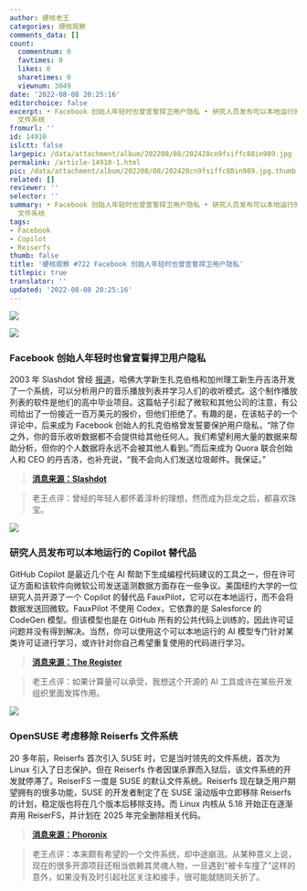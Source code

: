```yaml
---
author: 硬核老王
categories: 硬核观察
comments_data: []
count:
  commentnum: 0
  favtimes: 0
  likes: 0
  sharetimes: 0
  viewnum: 3049
date: '2022-08-08 20:25:16'
editorchoice: false
excerpt: • Facebook 创始人年轻时也曾宣誓捍卫用户隐私 • 研究人员发布可以本地运行的 Copilot 替代品 • OpenSUSE 考虑移除 Reiserfs
  文件系统
fromurl: ''
id: 14910
islctt: false
largepic: /data/attachment/album/202208/08/202428cn9fsiffc88in989.jpg
permalink: /article-14910-1.html
pic: /data/attachment/album/202208/08/202428cn9fsiffc88in989.jpg.thumb.jpg
related: []
reviewer: ''
selector: ''
summary: • Facebook 创始人年轻时也曾宣誓捍卫用户隐私 • 研究人员发布可以本地运行的 Copilot 替代品 • OpenSUSE 考虑移除 Reiserfs
  文件系统
tags:
- Facebook
- Copilot
- Reiserfs
thumb: false
title: '硬核观察 #722 Facebook 创始人年轻时也曾宣誓捍卫用户隐私'
titlepic: true
translator: ''
updated: '2022-08-08 20:25:16'
---
```


![](/data/attachment/album/202208/08/202428cn9fsiffc88in989.jpg)


![](/data/attachment/album/202208/08/202436q1do9w5euepepguv.jpg)


### Facebook 创始人年轻时也曾宣誓捍卫用户隐私


2003 年 Slashdot 曾经 [报道](https://news.slashdot.org/story/03/04/21/110236/machine-learning-and-mp3s)，哈佛大学新生扎克伯格和加州理工新生丹吉洛开发了一个系统，可以分析用户的音乐播放列表并学习人们的收听模式。这个制作播放列表的软件是他们的高中毕业项目。这篇帖子引起了微软和其他公司的注意，有公司给出了一份接近一百万美元的报价，但他们拒绝了。有趣的是，在该帖子的一个评论中，后来成为 Facebook 创始人的扎克伯格曾发誓要保护用户隐私，“除了你之外，你的音乐收听数据都不会提供给其他任何人。我们希望利用大量的数据来帮助分析，但你的个人数据将永远不会被其他人看到。”而后来成为 Quora 联合创始人和 CEO 的丹吉洛，也补充说，“我不会向人们发送垃圾邮件。我保证。”



> 
> **[消息来源：Slashdot](https://slashdot.org/comments.pl?sid=61425&cid=5774175)**
> 
> 
> 



> 
> 老王点评：曾经的年轻人都怀着淳朴的理想，然而成为巨龙之后，都喜欢珠宝。
> 
> 
> 


![](/data/attachment/album/202208/08/202447xe34y3789zf6ye6x.jpg)


### 研究人员发布可以本地运行的 Copilot 替代品


GitHub Copilot 是最近几个在 AI 帮助下生成编程代码建议的工具之一，但在许可证方面和该软件向微软公司发送遥测数据方面存在一些争议。美国纽约大学的一位研究人员开源了一个 Copilot 的替代品 FauxPilot，它可以在本地运行，而不会将数据发送回微软。FauxPilot 不使用 Codex，它依靠的是 Salesforce 的 CodeGen 模型。但该模型也是在 GitHub 所有的公共代码上训练的，因此许可证问题并没有得到解决。当然，你可以使用这个可以本地运行的 AI 模型专门针对某类许可证进行学习，或许针对你自己希望重复使用的代码进行学习。



> 
> **[消息来源：The Register](https://www.theregister.com/2022/08/06/fauxpilot_github_copilot/)**
> 
> 
> 



> 
> 老王点评：如果计算量可以承受，我想这个开源的 AI 工具或许在某些开发组织里面发挥作用。
> 
> 
> 


![](/data/attachment/album/202208/08/202500rsg4gcihdtdfth9o.jpg)


### OpenSUSE 考虑移除 Reiserfs 文件系统


20 多年前，Reiserfs 首次引入 SUSE 时，它是当时领先的文件系统，首次为 Linux 引入了日志保护。但在 Reiserfs 作者因谋杀罪而入狱后，该文件系统的开发就停滞了。ReiserFS 一度是 SUSE 的默认文件系统。Reiserfs 现在缺乏用户期望拥有的很多功能，SUSE 的开发者制定了在 SUSE 滚动版中立即移除 Reiserfs 的计划，稳定版也将在几个版本后移除支持。而 Linux 内核从 5.18 开始正在逐渐弃用 ReiserFS，并计划在 2025 年完全删除相关代码。



> 
> **[消息来源：Phoronix](https://www.phoronix.com/news/OpenSUSE-Drop-ReiserFS)**
> 
> 
> 



> 
> 老王点评：本来颇有希望的一个文件系统，却中途崩沮。从某种意义上说，现在的很多开源项目还相当依赖其灵魂人物，一旦遇到“被卡车撞了”这样的意外，如果没有及时引起社区关注和接手，很可能就随同夭折了。
> 
> 
>
